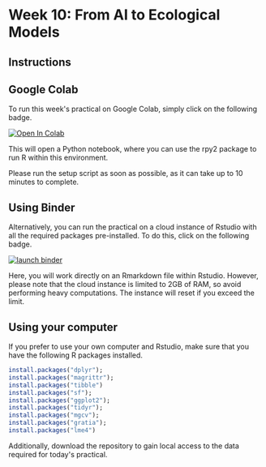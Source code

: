 # Week 10: From AI to Ecological Models

## Instructions

## Google Colab

To run this week's practical on Google Colab, simply click on the following
badge.

<a href="https://colab.research.google.com/github/MScEcologyAndDataScienceUCL/BIOS0032_AI4Environment/blob/main/10_AItoEcologicalModels2/AItoEcolMods_wk10.ipynb" target="_parent"><img src="https://colab.research.google.com/assets/colab-badge.svg" alt="Open In Colab"/></a>

This will open a Python notebook, where you can use the rpy2 package to run R
within this environment.

Please run the setup script as soon as possible, as it can take up to 10 minutes
to complete.

## Using Binder

Alternatively, you can run the practical on a cloud instance of Rstudio with all
the required packages pre-installed. To do this, click on the following badge.

<a href="https://mybinder.org/v2/gh/MScEcologyAndDataScienceUCL/binder-env/main" rel="nofollow"><img src="https://camo.githubusercontent.com/581c077bdbc6ca6899c86d0acc6145ae85e9d80e6f805a1071793dbe48917982/68747470733a2f2f6d7962696e6465722e6f72672f62616467655f6c6f676f2e737667" alt="launch binder" data-canonical-src="https://mybinder.org/badge_logo.svg" style="max-width: 100%;"></a>

Here, you will work directly on an Rmarkdown file within Rstudio. However,
please note that the cloud instance is limited to 2GB of RAM, so avoid
performing heavy computations. The instance will reset if you exceed the limit.

## Using your computer

If you prefer to use your own computer and Rstudio, make sure that you have the
following R packages installed. 

```R
install.packages("dplyr");
install.packages("magrittr");
install.packages("tibble")
install.packages("sf");
install.packages("ggplot2");
install.packages("tidyr");
install.packages("mgcv");
install.packages("gratia");
install.packages("lme4")
```

Additionally, download the repository to gain
local access to the data required for today's practical.
